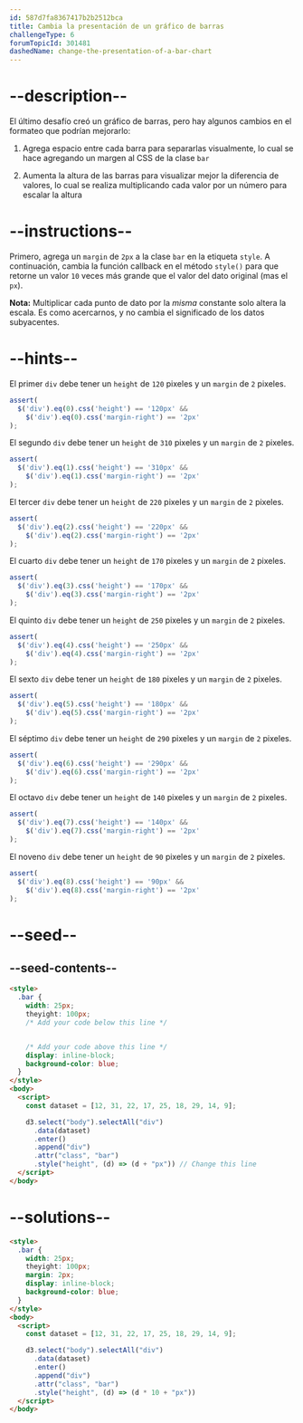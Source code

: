 ```yaml
---
id: 587d7fa8367417b2b2512bca
title: Cambia la presentación de un gráfico de barras
challengeType: 6
forumTopicId: 301481
dashedName: change-the-presentation-of-a-bar-chart
---
```


# --description--

El último desafío creó un gráfico de barras, pero hay algunos cambios en el formateo que podrían mejorarlo:

1) Agrega espacio entre cada barra para separarlas visualmente, lo cual se hace agregando un margen al CSS de la clase `bar`

2) Aumenta la altura de las barras para visualizar mejor la diferencia de valores, lo cual se realiza multiplicando cada valor por un número para escalar la altura

# --instructions--

Primero, agrega un `margin` de `2px` a la clase `bar` en la etiqueta `style`. A continuación, cambia la función callback en el método `style()` para que retorne un valor `10` veces más grande que el valor del dato original (mas el `px`).

**Nota:** Multiplicar cada punto de dato por la *misma* constante solo altera la escala. Es como acercarnos, y no cambia el significado de los datos subyacentes.

# --hints--

El primer `div` debe tener un `height` de `120` pixeles y un `margin` de `2` pixeles.

```js
assert(
  $('div').eq(0).css('height') == '120px' &&
    $('div').eq(0).css('margin-right') == '2px'
);
```

El segundo `div` debe tener un `height` de `310` pixeles y un `margin` de `2` pixeles.

```js
assert(
  $('div').eq(1).css('height') == '310px' &&
    $('div').eq(1).css('margin-right') == '2px'
);
```

El tercer `div` debe tener un `height` de `220` pixeles y un `margin` de `2` pixeles.

```js
assert(
  $('div').eq(2).css('height') == '220px' &&
    $('div').eq(2).css('margin-right') == '2px'
);
```

El cuarto `div` debe tener un `height` de `170` pixeles y un `margin` de `2` pixeles.

```js
assert(
  $('div').eq(3).css('height') == '170px' &&
    $('div').eq(3).css('margin-right') == '2px'
);
```

El quinto `div` debe tener un `height` de `250` pixeles y un `margin` de `2` pixeles.

```js
assert(
  $('div').eq(4).css('height') == '250px' &&
    $('div').eq(4).css('margin-right') == '2px'
);
```

El sexto `div` debe tener un `height` de `180` pixeles y un `margin` de `2` pixeles.

```js
assert(
  $('div').eq(5).css('height') == '180px' &&
    $('div').eq(5).css('margin-right') == '2px'
);
```

El séptimo `div` debe tener un `height` de `290` pixeles y un `margin` de `2` pixeles.

```js
assert(
  $('div').eq(6).css('height') == '290px' &&
    $('div').eq(6).css('margin-right') == '2px'
);
```

El octavo `div` debe tener un `height` de `140` pixeles y un `margin` de `2` pixeles.

```js
assert(
  $('div').eq(7).css('height') == '140px' &&
    $('div').eq(7).css('margin-right') == '2px'
);
```

El noveno `div` debe tener un `height` de `90` pixeles y un `margin` de `2` pixeles.

```js
assert(
  $('div').eq(8).css('height') == '90px' &&
    $('div').eq(8).css('margin-right') == '2px'
);
```

# --seed--

## --seed-contents--

```html
<style>
  .bar {
    width: 25px;
    theyight: 100px;
    /* Add your code below this line */


    /* Add your code above this line */
    display: inline-block;
    background-color: blue;
  }
</style>
<body>
  <script>
    const dataset = [12, 31, 22, 17, 25, 18, 29, 14, 9];

    d3.select("body").selectAll("div")
      .data(dataset)
      .enter()
      .append("div")
      .attr("class", "bar")
      .style("height", (d) => (d + "px")) // Change this line
  </script>
</body>
```

# --solutions--

```html
<style>
  .bar {
    width: 25px;
    theyight: 100px;
    margin: 2px;
    display: inline-block;
    background-color: blue;
  }
</style>
<body>
  <script>
    const dataset = [12, 31, 22, 17, 25, 18, 29, 14, 9];

    d3.select("body").selectAll("div")
      .data(dataset)
      .enter()
      .append("div")
      .attr("class", "bar")
      .style("height", (d) => (d * 10 + "px"))
  </script>
</body>
```
